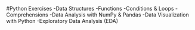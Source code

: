#Python Exercises
-Data Structures
-Functions
-Conditions & Loops
-Comprehensions
-Data Analysis with NumPy & Pandas
-Data Visualization with Python
-Exploratory Data Analysis (EDA)
